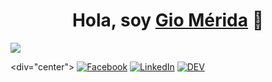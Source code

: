 <div align="center">
<h1 align="center">Hola, soy <a href="https://giomerida.cuttux.com">Gio Mérida</a> 👋</h1>
</div>
<img src="#">

<div="center">
[![Facebook](https://img.shields.io/badge/facebook-%231877F2.svg?&style=for-the-badge&logo=facebook&logoColor=white)](https://facebook.com/) [![LinkedIn](https://img.shields.io/badge/linkedin-%230077B5.svg?&style=for-the-badge&logo=linkedin&logoColor=white)](https://linkedin.com/in/giomerida) [![DEV](https://img.shields.io/badge/DEV-%23000000.svg?&style=for-the-badge&logo=dev.to&logoColor=white)](https://dev.to/)
</div>

<!--
**giomerida/giomerida** is a ✨ _special_ ✨ repository because its `README.md` (this file) appears on your GitHub profile.

Here are some ideas to get you started:

- 🔭 I’m currently working on ...
- 🌱 I’m currently learning ...
- 👯 I’m looking to collaborate on ...
- 🤔 I’m looking for help with ...
- 💬 Ask me about ...
- 📫 How to reach me: ...
- 😄 Pronouns: ...
- ⚡ Fun fact: ...
-->
